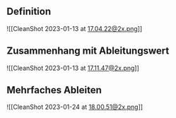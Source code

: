 ## Definition

![[CleanShot 2023-01-13 at 17.04.22@2x.png]]

## Zusammenhang mit Ableitungswert

![[CleanShot 2023-01-13 at 17.11.47@2x.png]]

## Mehrfaches Ableiten

![[CleanShot 2023-01-24 at 18.00.51@2x.png]]
